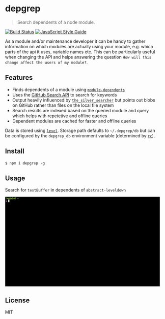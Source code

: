 # depgrep

> Search dependents of a node module.

[![Build Status](https://travis-ci.org/ralphtheninja/depgrep.svg?branch=master)](https://travis-ci.org/ralphtheninja/depgrep)
[![JavaScript Style Guide](https://img.shields.io/badge/code_style-standard-brightgreen.svg)](https://standardjs.com)

As a module and/or maintenance developer it can be handy to gather information on which modules are actually using your module, e.g. which parts of the api it uses, variable names etc. This can be particularly useful when changing the API and helps answering the question `How will this change affect the users of my module?`.

## Features

* Finds dependents of a module using [`module-dependents`](https://github.com/doowb/module-dependents)
* Uses the [GitHub Search API](https://developer.github.com/v3/search/) to search for keywords
* Output heavily influenced by [`the_silver_searcher`](https://github.com/ggreer/the_silver_searcher) but points out blobs on GitHub rather than files on the local file system
* Search results are indexed based on the queried module and query which helps with repetetive and offline queries
* Dependent modules are cached for faster and offline queries

Data is stored using [`level`](https://github.com/level/level). Storage path defaults to `~/.depgrep/db` but can be configured by the `depgrep_db` environment variable (determined by [`rc`](https://github.com/dominictarr/rc)).

## Install

```
$ npm i depgrep -g
```

## Usage

Search for `testBuffer` in dependents of `abstract-leveldown`

![image](depgrep.gif)

## License

MIT
